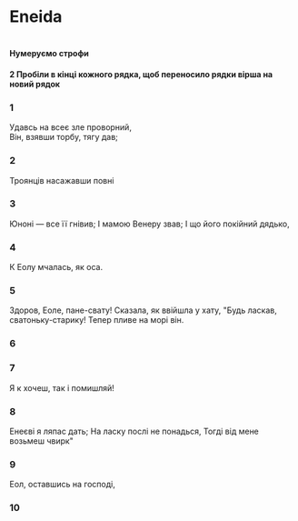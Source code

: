 # Eneida
#
#### Нумеруємо строфи
#### 2 Пробіли в кінці кожного рядка, щоб переносило рядки вірша на новий рядок


### 1
Удавсь на всеє зле проворний,  
Він, взявши торбу, тягу дав;  
### 2
Троянців насажавши повні
### 3
Юноні — все її гнівив;
І мамою Венеру звав;
І що його покійний дядько,
### 4
К Еолу мчалась, як оса.
### 5
Здоров, Еоле, пане-свату!
Сказала, як ввійшла у хату,
"Будь ласкав, сватоньку-старику!
Тепер пливе на морі він.
### 6
### 7
Я к хочеш, так і помишляй!  
### 8
Енеєві я ляпас дать;
На ласку послі не понадься,
Тогді від мене возьмеш чвирк"
### 9
Еол, оставшись на господі,
### 10
 